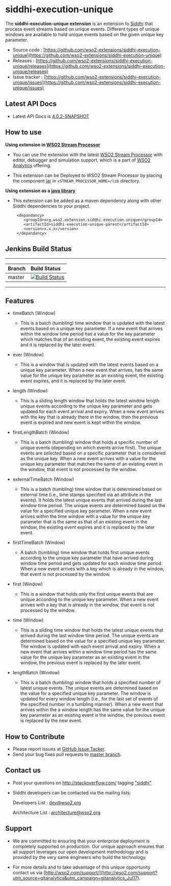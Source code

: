 siddhi-execution-unique
======================================

The **siddhi-execution-unique extension** is an extension to [Siddhi](https://wso2.github.io/siddhi) that process event streams based on unique events.
Different types of unique windows are available to hold unique events based on the given unique key parameter.

* Source code : [https://github.com/wso2-extensions/siddhi-execution-unique](https://github.com/wso2-extensions/siddhi-execution-unique)
* Releases : [https://github.com/wso2-extensions/siddhi-execution-unique/releases](https://github.com/wso2-extensions/siddhi-execution-unique/releases)
* Issue tracker :  [https://github.com/wso2-extensions/siddhi-execution-unique/issues](https://github.com/wso2-extensions/siddhi-execution-unique/issues)

## Latest API Docs 
 * Latest API Docs is [4.0.2-SNAPSHOT](https://wso2-extensions.github.io/siddhi-execution-unique/api/4.0.2-SNAPSHOT/)

## How to use 

**Using extension in [WSO2 Stream Processor](https://github.com/wso2/product-sp/releases)**

* You can use the extension with the latest [WSO2 Stream Processor](https://github.com/wso2/product-sp/releases) with editor, debugger and simulation support, which is a part of [WSO2 Analytics](http://wso2.com/analytics?utm_source=gitanalytics&utm_campaign=gitanalytics_Jul17) offering. 

* This extension can be Deployed to WSO2 Stream Processor by placing the component [jar](https://github.com/wso2-extensions/siddhi-execution-unique/releases) in `<STREAM_PROCESSOR_HOME>/lib` directory.

**Using extension as a [java library](https://wso2.github.io/siddhi/documentation/running-as-a-java-library/)**

* This extension can be added as a maven dependency along with other Siddhi dependencies to your project.

```
     <depandancy>
        <groupId>org.wso2.extension.siddhi.execution.unique</groupId>
        <artifactId>siddhi-execution-unique-parent</artifactId>
        <version>x.x.x</version>
     </depandancy>
```



## Jenkins Build Status 

---

|  Branch | Build Status |
| :------ |:------------ | 
| master  | [![Build Status](https://wso2.org/jenkins/job/siddhi/job/siddhi-execution-unique/badge/icon)](https://wso2.org/jenkins/job/siddhi/job/siddhi-execution-unique/) |

---
## Features

 * timeBatch (Window)
   * This is a batch (tumbling) time window that is updated with the latest events based on a unique key parameter. If a new event that arrives within the window time period has a value for the key parameter which matches that of an existing event, the existing event expires and it is replaced by the later event.
    
 * ever (Window)
   * This is a window that is updated with the latest events based on a unique key parameter. When a new event that arrives, has the same value for the unique key parameter as an existing event, the existing event expires, and it is replaced by the later event.
    
 * length (Window)
   * This is a sliding length window that holds the latest window length unique events according to the unique key parameter and gets updated for each event arrival and expiry. When a new event arrives with the key that is already there in the window, then the previous event is expired and new event is kept within the window.
    
 * firstLengthBatch (Window)
   * This is a batch (tumbling) window that holds a specific number of unique events (depending on which events arrive first). The unique events are selected based on a specific parameter that is considered as the unique key. When a new event arrives with a value for the unique key parameter that matches the same of an existing event in the window, that event is not processed by the window.
    
 * externalTimeBatch (Window)
   * This is a batch (tumbling) time window that is determined based on external time (i.e., time stamps specified via an attribute in the events). It holds the latest unique events that arrived during the last window time period. The unique events are determined based on the value for a specified unique key parameter. When a new event arrives within the time window with a value for the unique key parameter that is the same as that of an existing event in the window, the existing event expires and it is replaced by the later event.
    
 * firstTimeBatch (Window)
   * A batch (tumbling) time window that holds first unique events according to the unique key parameter that have arrived during window time period and gets updated for each window time period. When a new event arrives with a key which is already in the window, that event is not processed by the window.
    
 * first (Window)
   * This is a window that holds only the first unique events that are unique according to the unique key parameter. When a new event arrives with a key that is already in the window, that event is not processed by the window.
    
 * time (Window)
   * This is a sliding time window that holds the latest unique events that arrived during the last window time period. The unique events are determined based on the value for a specified unique key parameter. The window is updated with each event arrival and expiry. When a new event that arrives within a window time period has the same value for the unique key parameter as an existing event in the window, the previous event is replaced by the later event.
    
 * lengthBatch (Window)
   * This is a batch (tumbling) window that holds a specified number of latest unique events. The unique events are determined based on the value for a specified unique key parameter. The window is updated for every window length (i.e., for the last set of events of the specified number in a tumbling manner). When a new event that arrives within the a window length has the same value for the unique key parameter as an existing event is the window, the previous event is replaced by the new event.
    
## How to Contribute
 
  * Please report issues at [GitHub Issue Tacker](https://github.com/wso2-extensions/siddhi-execution-unique/issues).
  * Send your bug fixes pull requests to [master branch](https://github.com/wso2-extensions/siddhi-execution-unique/tree/master). 
 
## Contact us 
 * Post your questions on http://stackoverflow.com/ tagging ["siddhi"](http://stackoverflow.com/search?q=siddhi)
 
 * Siddhi developers can be contacted via the mailing lists:
 
    Developers List   : [dev@wso2.org](mailto:dev@wso2.org)
    
    Architecture List : [architecture@wso2.org](mailto:architecture@wso2.org)
 
## Support 

* We are committed to ensuring that your enterprise deployment is completely supported on production. Our unique approach ensures that all support leverages our open development methodology and is provided by the very same engineers who build the technology. 

* For more details and to take advantage of this unique opportunity contact us via [http://wso2.com/support/](http://wso2.com/support?utm_source=gitanalytics&utm_campaign=gitanalytics_Jul17). 
